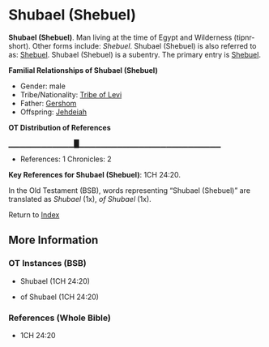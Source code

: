 # Shubael (Shebuel)
**Shubael (Shebuel)**. 
Man living at the time of Egypt and Wilderness (tipnr-short). 
Other forms include: 
*Shebuel*. 
Shubael (Shebuel) is also referred to as: 
[Shebuel](Shebuel.md). 
Shubael (Shebuel) is a subentry. The primary entry is 
[Shebuel](Shebuel.md). 




**Familial Relationships of Shubael (Shebuel)**


* Gender: male
* Tribe/Nationality: [Tribe of Levi](../../../groups/md/acai/Levi.md)
* Father: [Gershom](Gershom.md)
* Offspring: [Jehdeiah](Jehdeiah.md)


**OT Distribution of References**

▁▁▁▁▁▁▁▁▁▁▁▁█▁▁▁▁▁▁▁▁▁▁▁▁▁▁▁▁▁▁▁▁▁▁▁▁▁▁
* References: 1 Chronicles: 2



**Key References for Shubael (Shebuel)**: 
1CH 24:20. 


In the Old Testament (BSB), words representing “Shubael (Shebuel)” are translated as 
*Shubael* (1x), *of Shubael* (1x). 




Return to [Index](00-Index.md)

## More Information

### OT Instances (BSB)

* Shubael (1CH 24:20)

* of Shubael (1CH 24:20)



### References (Whole Bible)

* 1CH 24:20



